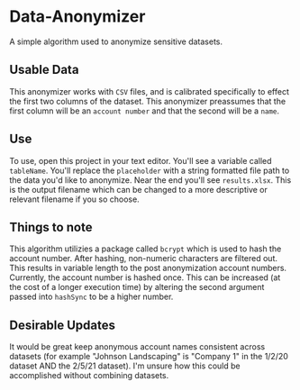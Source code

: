 # Data-Anonymizer

A simple algorithm used to anonymize sensitive datasets.

## Usable Data

This anonymizer works with ```CSV``` files, and is calibrated specifically to effect the first two columns of the dataset. This anonymizer preassumes that the first column will be an ```account number``` and that the second will be a ```name```.

## Use

To use, open this project in your text editor. You'll see a variable called ```tableName```. You'll replace the ```placeholder``` with a string formatted file path to the data you'd like to anonymize. Near the end you'll see ```results.xlsx```. This is the output filename which can be changed to a more descriptive or relevant filename if you so choose.

## Things to note

This algorithm utilizies a package called ```bcrypt``` which is used to hash the account number. After hashing, non-numeric characters are filtered out. This results in variable length to the post anonymization account numbers. Currently, the account number is hashed once. This can be increased (at the cost of a longer execution time) by altering the second argument passed into ```hashSync``` to be a higher number.

## Desirable Updates

It would be great keep anonymous account names consistent across datasets (for example "Johnson Landscaping" is "Company 1" in the 1/2/20 dataset AND the 2/5/21 dataset). I'm unsure how this could be accomplished without combining datasets.
